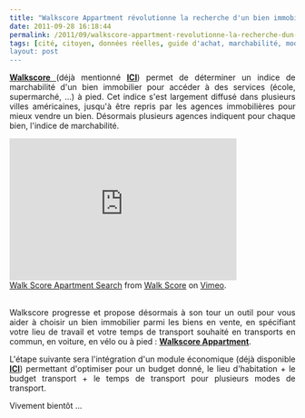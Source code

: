 ```yaml
---
title: "Walkscore Appartment révolutionne la recherche d'un bien immobilier par les données de transports"
date: 2011-09-28 16:18:44
permalink: /2011/09/walkscore-appartment-revolutionne-la-recherche-dun-bien-immobilier-par-les-donnees-de-transports.html
tags: [cité, citoyen, données réelles, guide d'achat, marchabilité, mode doux]
layout: post
---
```


<p style="text-align: justify;"><a href="http://www.walkscore.com" target="_blank"><strong>Walkscore </strong></a>(déjà mentionné <a href="https://gabrielplassat.github.io/transportsdufutur/2010/08/lier-choix-de-lieux-dhabitations-et-de-transports.html" target="_blank"><strong>ICI</strong></a>) permet de déterminer un indice de marchabilité d'un bien immobilier pour accéder à des services (école, supermarché, ...) à pied. Cet indice s'est largement diffusé dans plusieurs villes américaines, jusqu'à être repris par les agences immobilières pour mieux vendre un bien. Désormais plusieurs agences indiquent pour chaque bien, l'indice de marchabilité.</p> <p style="text-align: justify;"><iframe frameborder="0" height="250" src="http://player.vimeo.com/video/29509407?title=0&byline=0&portrait=0" width="400"></iframe><br /><a href="http://vimeo.com/29509407">Walk Score Apartment Search</a> from <a href="http://vimeo.com/user8627654">Walk Score</a> on <a href="http://vimeo.com">Vimeo</a>.<br /> </p> <p style="text-align: justify;">Walkscore progresse et propose désormais à son tour un outil pour vous aider à choisir un bien immobilier parmi les biens en vente, en spécifiant votre lieu de travail et votre temps de transport souhaité en transports en commun, en voiture, en vélo ou à pied : <a href="http://www.walkscore.com/apartments/search/Infinite-Loop-Cupertino-CA" target="_blank"><strong>Walkscore Appartment</strong></a>.</p> <p style="text-align: justify;">L'étape suivante sera l'intégration d'un module économique (déjà disponible <a href="https://gabrielplassat.github.io/transportsdufutur/2011/04/housing-transportation-un-outil-puissant-daide-a-la-decision-pour-les-menages-les-collectivites-les.html" target="_blank"><strong>ICI</strong></a>) permettant d'optimiser pour un budget donné, le lieu d'habitation + le budget transport + le temps de transport pour plusieurs modes de transport.</p> <p style="text-align: justify;">Vivement bientôt ...</p>
